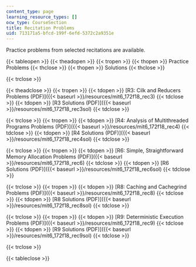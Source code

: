 ```yaml
---
content_type: page
learning_resource_types: []
ocw_type: CourseSection
title: Recitation Problems
uid: 713171a5-bfcd-199f-6efd-5372c2a9351e
---
```


Practice problems from selected recitations are available.

{{< tableopen >}}
{{< theadopen >}}
{{< tropen >}}
{{< thopen >}}
Practice Problems
{{< thclose >}}
{{< thopen >}}
Solutions
{{< thclose >}}

{{< trclose >}}

{{< theadclose >}}
{{< tropen >}}
{{< tdopen >}}
[R3: Cilk and Reducers Problems (PDF)]({{< baseurl >}}/resources/mit6_172f18_rec3)
{{< tdclose >}}
{{< tdopen >}}
[R3 Solutions (PDF)]({{< baseurl >}}/resources/mit6_172f18_rec3sol)
{{< tdclose >}}

{{< trclose >}}
{{< tropen >}}
{{< tdopen >}}
[R4: Analysis of Multithreaded Programs Problems (PDF)]({{< baseurl >}}/resources/mit6_172f18_rec4)
{{< tdclose >}}
{{< tdopen >}}
[R4 Solutions (PDF)]({{< baseurl >}}/resources/mit6_172f18_rec4sol)
{{< tdclose >}}

{{< trclose >}}
{{< tropen >}}
{{< tdopen >}}
[R6: Simple, Straightforward Memory Allocation Problems (PDF)]({{< baseurl >}}/resources/mit6_172f18_rec6)
{{< tdclose >}}
{{< tdopen >}}
[R6 Solutions (PDF)]({{< baseurl >}}/resources/mit6_172f18_rec6sol)
{{< tdclose >}}

{{< trclose >}}
{{< tropen >}}
{{< tdopen >}}
[R8: Caching and Cachegrind Problems (PDF)]({{< baseurl >}}/resources/mit6_172f18_rec8)
{{< tdclose >}}
{{< tdopen >}}
[R8 Solutions (PDF)]({{< baseurl >}}/resources/mit6_172f18_rec8sol)
{{< tdclose >}}

{{< trclose >}}
{{< tropen >}}
{{< tdopen >}}
[R9: Deterministic Execution Problems (PDF)]({{< baseurl >}}/resources/mit6_172f18_rec9)
{{< tdclose >}}
{{< tdopen >}}
[R9 Solutions (PDF)]({{< baseurl >}}/resources/mit6_172f18_rec9sol)
{{< tdclose >}}

{{< trclose >}}

{{< tableclose >}}